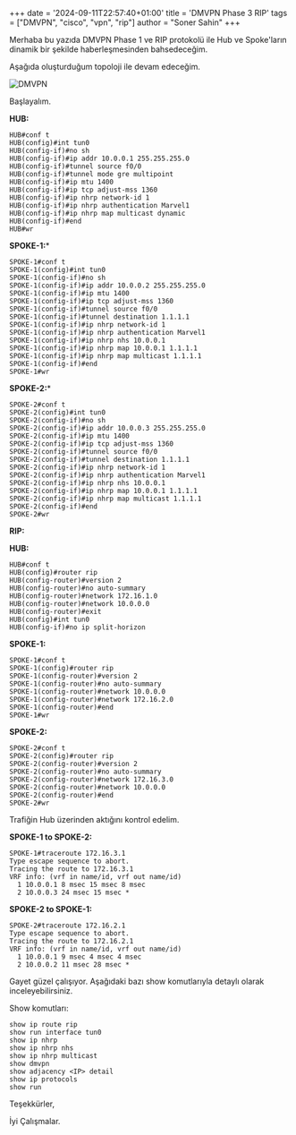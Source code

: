 +++
date = '2024-09-11T22:57:40+01:00'
title = 'DMVPN Phase 3 RIP'
tags = ["DMVPN", "cisco", "vpn", "rip"]
author = "Soner Sahin"
+++

Merhaba bu yazıda DMVPN Phase 1 ve RIP protokolü ile Hub ve Spoke'ların dinamik bir şekilde haberleşmesinden bahsedeceğim.

Aşağıda oluşturduğum topoloji ile devam edeceğim.

![DMVPN](/images/DMVPNPhase3RIP/1.png)


Başlayalım.

**HUB:**
```
HUB#conf t 
HUB(config)#int tun0 
HUB(config-if)#no sh
HUB(config-if)#ip addr 10.0.0.1 255.255.255.0 
HUB(config-if)#tunnel source f0/0
HUB(config-if)#tunnel mode gre multipoint
HUB(config-if)#ip mtu 1400
HUB(config-if)#ip tcp adjust-mss 1360 
HUB(config-if)#ip nhrp network-id 1  
HUB(config-if)#ip nhrp authentication Marvel1   
HUB(config-if)#ip nhrp map multicast dynamic  
HUB(config-if)#end
HUB#wr
```

**SPOKE-1:***
```
SPOKE-1#conf t
SPOKE-1(config)#int tun0
SPOKE-1(config-if)#no sh
SPOKE-1(config-if)#ip addr 10.0.0.2 255.255.255.0
SPOKE-1(config-if)#ip mtu 1400
SPOKE-1(config-if)#ip tcp adjust-mss 1360
SPOKE-1(config-if)#tunnel source f0/0
SPOKE-1(config-if)#tunnel destination 1.1.1.1
SPOKE-1(config-if)#ip nhrp network-id 1
SPOKE-1(config-if)#ip nhrp authentication Marvel1
SPOKE-1(config-if)#ip nhrp nhs 10.0.0.1
SPOKE-1(config-if)#ip nhrp map 10.0.0.1 1.1.1.1
SPOKE-1(config-if)#ip nhrp map multicast 1.1.1.1
SPOKE-1(config-if)#end
SPOKE-1#wr
```

**SPOKE-2:***
```
SPOKE-2#conf t
SPOKE-2(config)#int tun0
SPOKE-2(config-if)#no sh
SPOKE-2(config-if)#ip addr 10.0.0.3 255.255.255.0
SPOKE-2(config-if)#ip mtu 1400
SPOKE-2(config-if)#ip tcp adjust-mss 1360
SPOKE-2(config-if)#tunnel source f0/0
SPOKE-2(config-if)#tunnel destination 1.1.1.1
SPOKE-2(config-if)#ip nhrp network-id 1
SPOKE-2(config-if)#ip nhrp authentication Marvel1
SPOKE-2(config-if)#ip nhrp nhs 10.0.0.1
SPOKE-2(config-if)#ip nhrp map 10.0.0.1 1.1.1.1
SPOKE-2(config-if)#ip nhrp map multicast 1.1.1.1
SPOKE-2(config-if)#end
SPOKE-2#wr
```


**RIP:**

**HUB:**
```
HUB#conf t
HUB(config)#router rip 
HUB(config-router)#version 2
HUB(config-router)#no auto-summary 
HUB(config-router)#network 172.16.1.0
HUB(config-router)#network 10.0.0.0
HUB(config-router)#exit
HUB(config)#int tun0
HUB(config-if)#no ip split-horizon 
```

**SPOKE-1:**
```
SPOKE-1#conf t
SPOKE-1(config)#router rip
SPOKE-1(config-router)#version 2
SPOKE-1(config-router)#no auto-summary 
SPOKE-1(config-router)#network 10.0.0.0
SPOKE-1(config-router)#network 172.16.2.0
SPOKE-1(config-router)#end
SPOKE-1#wr
```

**SPOKE-2:**
```
SPOKE-2#conf t
SPOKE-2(config)#router rip
SPOKE-2(config-router)#version 2
SPOKE-2(config-router)#no auto-summary 
SPOKE-2(config-router)#network 172.16.3.0
SPOKE-2(config-router)#network 10.0.0.0
SPOKE-2(config-router)#end
SPOKE-2#wr
```


Trafiğin Hub üzerinden aktığını kontrol edelim.

**SPOKE-1 to SPOKE-2:**
```
SPOKE-1#traceroute 172.16.3.1
Type escape sequence to abort.
Tracing the route to 172.16.3.1
VRF info: (vrf in name/id, vrf out name/id)
  1 10.0.0.1 8 msec 15 msec 8 msec
  2 10.0.0.3 24 msec 15 msec * 
```

**SPOKE-2 to SPOKE-1:**
```
SPOKE-2#traceroute 172.16.2.1
Type escape sequence to abort.
Tracing the route to 172.16.2.1
VRF info: (vrf in name/id, vrf out name/id)
  1 10.0.0.1 9 msec 4 msec 4 msec
  2 10.0.0.2 11 msec 28 msec * 
```


Gayet güzel çalışıyor. Aşağıdaki bazı show komutlarıyla detaylı olarak inceleyebilirsiniz.


Show komutları:
```
show ip route rip
show run interface tun0
show ip nhrp
show ip nhrp nhs
show ip nhrp multicast
show dmvpn
show adjacency <IP> detail
show ip protocols
show run
```




Teşekkürler,

İyi Çalışmalar.






